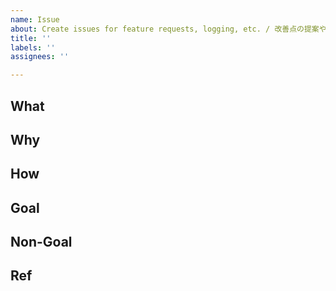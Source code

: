 ```yaml
---
name: Issue
about: Create issues for feature requests, logging, etc. / 改善点の提案や調査の記録などの為に Issue を作成する
title: ''
labels: ''
assignees: ''

---
```


## What

## Why

## How

## Goal

## Non-Goal

## Ref
